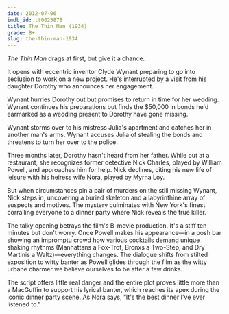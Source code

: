 ```yaml
---
date: 2012-07-06
imdb_id: tt0025878
title: The Thin Man (1934)
grade: B+
slug: the-thin-man-1934
---
```


_The Thin Man_ drags at first, but give it a chance.

It opens with eccentric inventor Clyde Wynant preparing to go into seclusion to work on a new project. He's interrupted by a visit from his daughter Dorothy who announces her engagement.

Wynant hurries Dorothy out but promises to return in time for her wedding. Wynant continues his preparations but finds the $50,000 in bonds he'd earmarked as a wedding present to Dorothy have gone missing.

Wynant storms over to his mistress Julia's apartment and catches her in another man's arms. Wynant accuses Julia of stealing the bonds and threatens to turn her over to the police.

Three months later, Dorothy hasn't heard from her father. While out at a restaurant, she recognizes former detective Nick Charles, played by William Powell, and approaches him for help. Nick declines, citing his new life of leisure with his heiress wife Nora, played by Myrna Loy.

But when circumstances pin a pair of murders on the still missing Wynant, Nick steps in, uncovering a buried skeleton and a labyrinthine array of suspects and motives. The mystery culminates with New York's finest corralling everyone to a dinner party where Nick reveals the true killer.

The talky opening betrays the film's B-movie production. It's a stiff ten minutes but don't worry. Once Powell makes his appearance—in a posh bar showing an impromptu crowd how various cocktails demand unique shaking rhythms (Manhattans a Fox-Trot, Bronxs a Two-Step, and Dry Martinis a Waltz)—everything changes. The dialogue shifts from stilted exposition to witty banter as Powell glides through the film as the witty urbane charmer we believe ourselves to be after a few drinks.

The script offers little real danger and the entire plot proves little more than a MacGuffin to support his lyrical banter, which reaches its apex during the iconic dinner party scene. As Nora says, “It's the best dinner I've ever listened to.”
